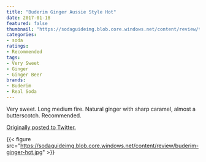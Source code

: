 ```yaml
---
title: "Buderim Ginger Aussie Style Hot"
date: 2017-01-18
featured: false
thumbnail: "https://sodaguideimg.blob.core.windows.net/content/review/thumbs/buderim-ginger-hot.jpg"
categories:
- soda
ratings:
- Recommended
tags:
- Very Sweet
- Ginger
- Ginger Beer
brands:
- Buderim
- Real Soda
---
```


Very sweet. Long medium fire. Natural ginger with sharp caramel, almost a butterscotch. Recommended.

[Originally posted to Twitter.](https://twitter.com/Cavorter/status/821793951774547968)

{{< figure src="https://sodaguideimg.blob.core.windows.net/content/review/buderim-ginger-hot.jpg" >}}
